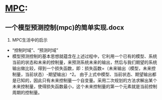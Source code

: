 # [MPC](https://github.com/YuXianYuan/model-predictive-control-demo):
## 一个模型预测控制(mpc)的简单实现.docx
1. MPC生活中的启示
* “控制时域”、“预测时域”
* 模型预测控制的基本思想就蕴含在上述过程中，它利用一个已有的模型、系统当前的状态和未来的控制量，来预测系统未来的输出，然后与我们期望的系统输出做比较，得到一个损失函数，即：损失函数=（未来输出（模型，未来控制量，当前状态）-期望输出）^2。
  由于上式中模型、当前状态、期望输出都是已知的，因此只有未来控制量一个自变量。采用二次规划的方法求解出某个未来控制量，使得损失函数最小，这个未来控制量的第一个元素就是当前控制周期的控制量。



